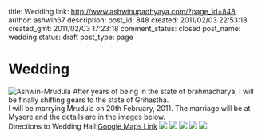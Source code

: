 title: Wedding
link: http://www.ashwinupadhyaya.com/?page_id=848
author: ashwin67
description: 
post_id: 848
created: 2011/02/03 22:53:18
created_gmt: 2011/02/03 17:23:18
comment_status: closed
post_name: wedding
status: draft
post_type: page

# Wedding

![Ashwin-Mrudula](https://lh4.googleusercontent.com/_TuZ4YYywUxo/TUrRhEBhpqI/AAAAAAAAB3Y/a4haBuwqwKM/s400/MAN_9210.jpg) After years of being in the state of brahmacharya, I will be finally shifting gears to the state of Grihastha.   
I will be marrying Mrudula on 20th February, 2011. The marriage will be at Mysore and the details are in the images below.   
Directions to Wedding Hall:[Google Maps Link](http://goo.gl/maps/2HIT) ![](https://lh5.googleusercontent.com/_TuZ4YYywUxo/TUrikHV2TMI/AAAAAAAAB3g/XhO3tUPkdUQ/s144/mysore.JPG) ![](https://lh5.googleusercontent.com/_TuZ4YYywUxo/TUrKIBWmU2I/AAAAAAAAB3A/rXBssESsUB0/s800/english.jpg) ![](https://lh4.googleusercontent.com/_TuZ4YYywUxo/TUrKIIoFN8I/AAAAAAAAB3I/GQ6OH9zujSY/s800/kannada.jpg) ![](https://lh5.googleusercontent.com/_TuZ4YYywUxo/TUrikHV2TMI/AAAAAAAAB3g/XhO3tUPkdUQ/s800/mysore.JPG) ![](https://lh3.googleusercontent.com/_TuZ4YYywUxo/TUrikNSMAhI/AAAAAAAAB3k/uI0l5cw5Y24/s800/from_basappa.JPG)